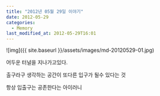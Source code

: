 ```yaml
---
title: "2012년 05월 29일 이야기"
date: 2012-05-29
categories:
  - Memory
last_modified_at: 2012-05-29T16:01
---
```


![img]({{ site.baseurl }}/assets/images/md-20120529-01.jpg)

어두운 터널을 지나가고있다. 

출구라구 생각하는 공간이 또다른 입구가 될수 있다는 것

항상 입출구는 공존한다는 아이러니